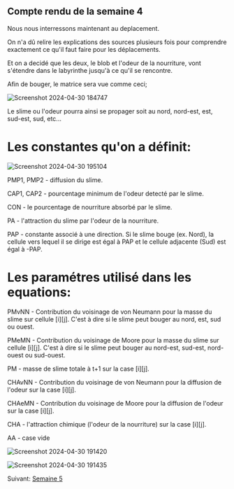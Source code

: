 ## Compte rendu de la semaine 4

Nous nous interressons maintenant au deplacement.

On n'a dû relire les explications des sources plusieurs fois pour comprendre exactement ce qu'il faut faire pour les déplacements.

Et on a decidé que les deux, le blob et l'odeur de la nourriture, vont s'étendre dans le labyrinthe jusqu'à ce qu'il se rencontre.

Afin de bouger, le matrice sera vue comme ceci;

![Screenshot 2024-04-30 184747](https://github.com/are-dynamic-2024-g4/croissance-du-blob/assets/160231182/3fdeed10-906d-4ed9-ad00-89ec0a3e9f43)

Le slime ou l'odeur pourra ainsi se propager soit au nord, nord-est, est, sud-est, sud, etc...

# Les constantes qu'on a définit:

![Screenshot 2024-04-30 195104](https://github.com/are-dynamic-2024-g4/croissance-du-blob/assets/160231182/f717d870-3554-403b-887d-f6d513ffe0b0)

PMP1, PMP2 - diffusion du slime.

CAP1, CAP2 - pourcentage minimum de l'odeur detecté par le slime. 

CON - le pourcentage de nourriture absorbé par le slime.

PA - l'attraction du slime par l'odeur de la nourriture.

PAP - constante associé à une direction. Si le slime bouge (ex. Nord), la cellule vers lequel il se dirige est égal à PAP et le cellule adjacente (Sud)  est égal à -PAP.

# Les paramétres utilisé dans les equations:

PMvNN - Contribution du voisinage de von Neumann pour la masse du slime sur cellule [i][j]. C'est à dire si le slime peut bouger au nord, est, sud ou ouest.

PMeMN - Contribution du voisinage de Moore pour la masse du slime sur cellule [i][j]. C'est à dire si le slime peut bouger au nord-est, sud-est, nord-ouest ou sud-ouest.

PM - masse de slime totale à t+1 sur la case [i][j].

CHAvNN - Contribution du voisinage de von Neumann pour la diffusion de l'odeur sur la case [i][j].

CHAeMN -  Contribution du voisinage de Moore pour la diffusion de l'odeur sur la case [i][j].

CHA - l'attraction chimique (l'odeur de la nourriture) sur la case [i][j].

AA - case vide

![Screenshot 2024-04-30 191420](https://github.com/are-dynamic-2024-g4/croissance-du-blob/assets/160231182/10d61b25-35db-4c54-9e7d-8a1f91d2a259)


![Screenshot 2024-04-30 191435](https://github.com/are-dynamic-2024-g4/croissance-du-blob/assets/160231182/cc9548bf-edef-430c-b184-6aa84e6b4106)


Suivant: [Semaine 5](https://are-dynamic-2024-g4.github.io/croissance-du-blob/semaine5)

